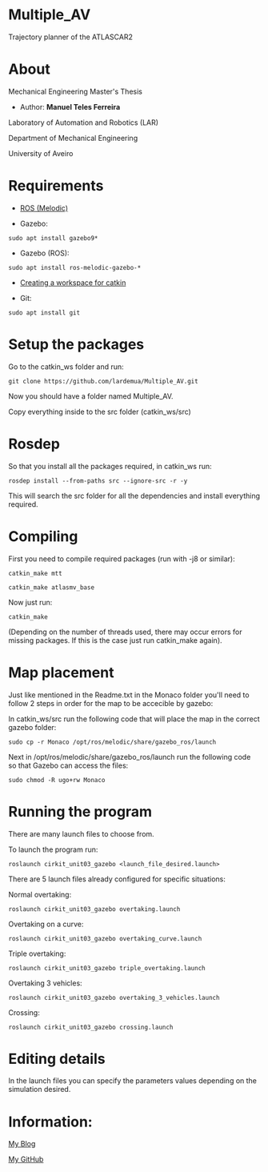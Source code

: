 # Multiple_AV

Trajectory planner of the ATLASCAR2

# About

Mechanical Engineering Master's Thesis

* Author: **Manuel Teles Ferreira**

Laboratory of Automation and Robotics (LAR)

Department of Mechanical Engineering

University of Aveiro

# Requirements

* [ROS (Melodic)](http://wiki.ros.org/melodic/Installation/Ubuntu)

* Gazebo:

```
sudo apt install gazebo9*
```

* Gazebo (ROS):

```
sudo apt install ros-melodic-gazebo-*
```

* [Creating a workspace for catkin](http://wiki.ros.org/catkin/Tutorials/create_a_workspace)

* Git:

```
sudo apt install git
```

# Setup the packages

Go to the catkin_ws folder and run:

```
git clone https://github.com/lardemua/Multiple_AV.git
```

Now you should have a folder named Multiple_AV.

Copy everything inside to the src folder (catkin_ws/src)

# Rosdep

So that you install all the packages required, in catkin_ws run:

```
rosdep install --from-paths src --ignore-src -r -y
```

This will search the src folder for all the dependencies and install everything required.

# Compiling

First you need to compile required packages (run with -j8 or similar): 

```
catkin_make mtt
```

```
catkin_make atlasmv_base
```

Now just run:

```
catkin_make
```

(Depending on the number of threads used, there may occur errors for missing packages. If this is the case just run catkin_make again).

# Map placement

Just like mentioned in the Readme.txt in the Monaco folder you'll need to follow 2 steps in order for the map to be accecible by gazebo:

In catkin_ws/src run the following code that will place the map in the correct gazebo folder:

```
sudo cp -r Monaco /opt/ros/melodic/share/gazebo_ros/launch
```

Next in /opt/ros/melodic/share/gazebo_ros/launch run the following code so that Gazebo can access the files:

```
sudo chmod -R ugo+rw Monaco
```

# Running the program

There are many launch files to choose from.

To launch the program run:

```
roslaunch cirkit_unit03_gazebo <launch_file_desired.launch>
```

There are 5 launch files already configured for specific situations:

Normal overtaking:

```
roslaunch cirkit_unit03_gazebo overtaking.launch
```

Overtaking on a curve:

```
roslaunch cirkit_unit03_gazebo overtaking_curve.launch
```

Triple overtaking:

```
roslaunch cirkit_unit03_gazebo triple_overtaking.launch
```

Overtaking 3 vehicles:

```
roslaunch cirkit_unit03_gazebo overtaking_3_vehicles.launch
```

Crossing:

```
roslaunch cirkit_unit03_gazebo crossing.launch
```

# Editing details

In the launch files you can specify the parameters values depending on the simulation desired.

# Information:

[My Blog](https://planeamentotrajetorias.wordpress.com/)

[My GitHub](https://github.com/ManuelTFerreira)


